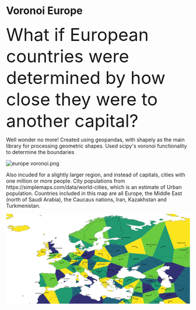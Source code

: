 # Voronoi Europe
<html>
  <head>
    <font size = "7">What if European countries were determined by how close they were to another capital?
    </font>
  </head>
  
  <body>
    <p>
      Well wonder no more! Created using geopandas, with shapely as the main library for processing geometric shapes. Used scipy's voronoi functionality to determine the boundaries
  </p>
  <img src="/blumdrew/voronoi-europe/blob/master/images/europe%20voronoi.png?raw=true" alt="europe voronoi.png">
    <p>
      Also incuded for a slightly larger region, and instead of capitals, cities with one million or more people.
      City populations from https://simplemaps.com/data/world-cities, which is an estimate of Urban population. Countries included in this map are all Europe, the Middle East (north of Saudi Arabia), the Caucaus nations, Iran, Kazakhstan and Turkmenistan.
  </p>
  <a href = "https://github.com/blumdrew/voronoi-europe/blob/master/images/europe%20voronoi.png"><img src = "onemil_f.png", alt = "Labled Map"></a>
  </body>
  


</html>
